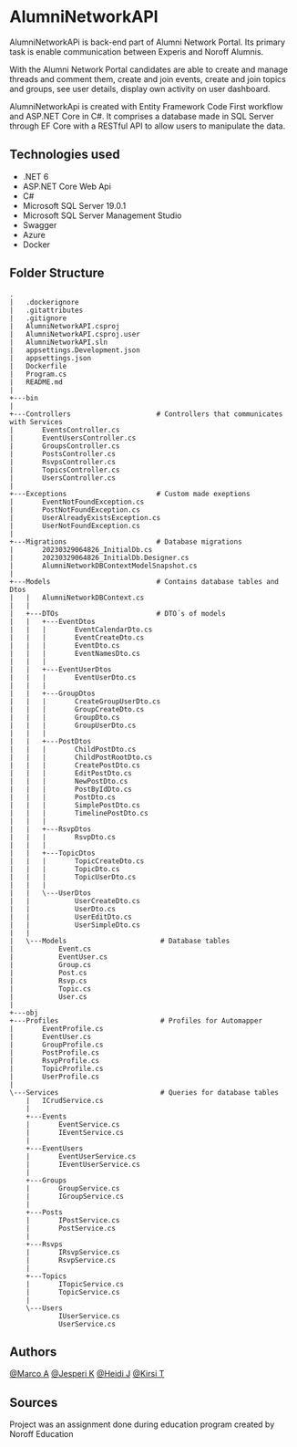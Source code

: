 # AlumniNetworkAPI

AlumniNetworkAPi is back-end part of Alumni Network Portal. Its primary task is enable communication between Experis and Noroff Alumnis. 

With the Alumni Network Portal candidates are able to create and manage threads and comment them, create and join events, create and join topics and groups, see user details, display own activity on user dashboard.

AlumniNetworkApi is created with Entity Framework Code First workflow and ASP.NET Core in C#. It comprises a database made in SQL Server through EF Core
with a RESTful API to allow users to manipulate the data. 

## Technologies used

* .NET 6
* ASP.NET Core Web Api
* C#
* Microsoft SQL Server 19.0.1
* Microsoft SQL Server Management Studio
* Swagger
* Azure
* Docker

## Folder Structure
```
.
|   .dockerignore
|   .gitattributes
|   .gitignore
|   AlumniNetworkAPI.csproj
|   AlumniNetworkAPI.csproj.user
|   AlumniNetworkAPI.sln
|   appsettings.Development.json
|   appsettings.json
|   Dockerfile
|   Program.cs
|   README.md
|   
+---bin
|
+---Controllers                     # Controllers that communicates with Services
|       EventsController.cs			
|       EventUsersController.cs		
|       GroupsController.cs			
|       PostsController.cs			
|       RsvpsController.cs			
|       TopicsController.cs			
|       UsersController.cs			
|       
+---Exceptions					    # Custom made exeptions
|       EventNotFoundException.cs		
|       PostNotFoundException.cs
|       UserAlreadyExistsException.cs
|       UserNotFoundException.cs
|       
+---Migrations					    # Database migrations
|       20230329064826_InitialDb.cs
|       20230329064826_InitialDb.Designer.cs
|       AlumniNetworkDBContextModelSnapshot.cs
|       
+---Models					        # Contains database tables and Dtos
|   |   AlumniNetworkDBContext.cs
|   |   
|   +---DTOs					    # DTO´s of models
|   |   +---EventDtos
|   |   |       EventCalendarDto.cs
|   |   |       EventCreateDto.cs
|   |   |       EventDto.cs
|   |   |       EventNamesDto.cs
|   |   |       
|   |   +---EventUserDtos
|   |   |       EventUserDto.cs
|   |   |       
|   |   +---GroupDtos
|   |   |       CreateGroupUserDto.cs
|   |   |       GroupCreateDto.cs
|   |   |       GroupDto.cs
|   |   |       GroupUserDto.cs
|   |   |       
|   |   +---PostDtos
|   |   |       ChildPostDto.cs
|   |   |       ChildPostRootDto.cs
|   |   |       CreatePostDto.cs
|   |   |       EditPostDto.cs
|   |   |       NewPostDto.cs
|   |   |       PostByIdDto.cs
|   |   |       PostDto.cs
|   |   |       SimplePostDto.cs
|   |   |       TimelinePostDto.cs
|   |   |       
|   |   +---RsvpDtos
|   |   |       RsvpDto.cs
|   |   |       
|   |   +---TopicDtos
|   |   |       TopicCreateDto.cs
|   |   |       TopicDto.cs
|   |   |       TopicUserDto.cs
|   |   |       
|   |   \---UserDtos
|   |           UserCreateDto.cs
|   |           UserDto.cs
|   |           UserEditDto.cs
|   |           UserSimpleDto.cs
|   |           
|   \---Models					     # Database tables
|           Event.cs
|           EventUser.cs
|           Group.cs
|           Post.cs
|           Rsvp.cs
|           Topic.cs
|           User.cs
|           
+---obj
+---Profiles					     # Profiles for Automapper
|       EventProfile.cs
|       EventUser.cs
|       GroupProfile.cs
|       PostProfile.cs
|       RsvpProfile.cs
|       TopicProfile.cs
|       UserProfile.cs
|       
\---Services					     # Queries for database tables				
    |   ICrudService.cs				
    |   
    +---Events
    |       EventService.cs
    |       IEventService.cs
    |       
    +---EventUsers
    |       EventUserService.cs
    |       IEventUserService.cs
    |       
    +---Groups
    |       GroupService.cs
    |       IGroupService.cs
    |       
    +---Posts
    |       IPostService.cs
    |       PostService.cs
    |       
    +---Rsvps
    |       IRsvpService.cs
    |       RsvpService.cs
    |       
    +---Topics
    |       ITopicService.cs
    |       TopicService.cs
    |       
    \---Users
            IUserService.cs
            UserService.cs
```

## Authors
[@Marco A](https://github.com/DeferredMonk)
[@Jesperi K](https://github.com/jespetius)
[@Heidi J](https://github.com/HeidiJoensuu)
[@Kirsi T](https://github.com/KipaTa)

## Sources
Project was an assignment done during education program created by Noroff Education
